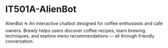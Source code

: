 # IT501A-AlienBot
AlienBot ☕ An interactive chatbot designed for coffee enthusiasts and café owners. Brewly helps users discover coffee recipes, learn brewing techniques, and explore menu recommendations — all through friendly conversation.
